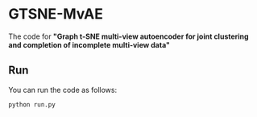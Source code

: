# GTSNE-MvAE

The code for **"Graph t-SNE multi-view autoencoder for joint clustering and completion of incomplete multi-view data"**

## Run

You can run the code as follows:

```
python run.py
```
